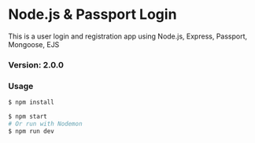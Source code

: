 # Node.js & Passport Login

This is a user login and registration app using 
Node.js,
 Express,
  Passport, 
  Mongoose, 
  EJS 

### Version: 2.0.0

### Usage

```sh
$ npm install
```

```sh
$ npm start
# Or run with Nodemon
$ npm run dev


